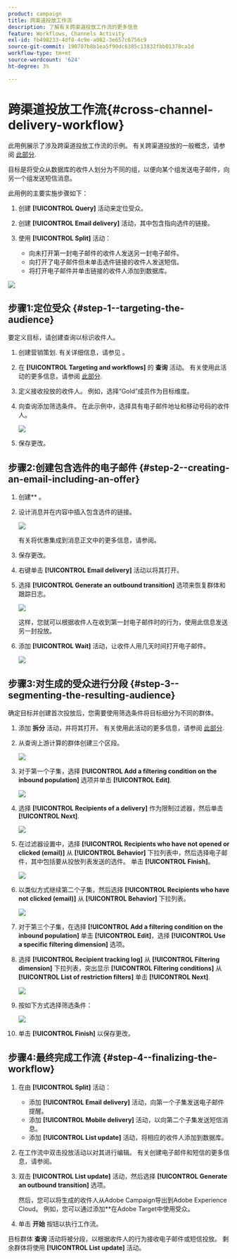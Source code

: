 ```yaml
---
product: campaign
title: 跨渠道投放工作流
description: 了解有关跨渠道投放工作流的更多信息
feature: Workflows, Channels Activity
exl-id: fb498233-4df8-4c9e-a082-3e657c6756c9
source-git-commit: 190707b8b1ea5f90dc6385c13832fbb01378ca1d
workflow-type: tm+mt
source-wordcount: '624'
ht-degree: 3%

---
```


# 跨渠道投放工作流{#cross-channel-delivery-workflow}



此用例展示了涉及跨渠道投放工作流的示例。 有关跨渠道投放的一般概念，请参阅 [此部分](cross-channel-deliveries.md).

目标是将受众从数据库的收件人划分为不同的组，以便向某个组发送电子邮件，向另一个组发送短信消息。

此用例的主要实施步骤如下：

1. 创建 **[!UICONTROL Query]** 活动来定位受众。
1. 创建 **[!UICONTROL Email delivery]** 活动，其中包含指向选件的链接。
1. 使用 **[!UICONTROL Split]** 活动：

   * 向未打开第一封电子邮件的收件人发送另一封电子邮件。
   * 向打开了电子邮件但未单击选件链接的收件人发送短信。
   * 将打开电子邮件并单击链接的收件人添加到数据库。

![](assets/wkf_cross-channel_7.png)

## 步骤1:定位受众 {#step-1--targeting-the-audience}

要定义目标，请创建查询以标识收件人。

1. 创建营销策划. 有关详细信息，请参见 。
1. 在 **[!UICONTROL Targeting and workflows]** 的 **查询** 活动。 有关使用此活动的更多信息，请参阅 [此部分](query.md).
1. 定义接收投放的收件人。 例如，选择“Gold”成员作为目标维度。
1. 向查询添加筛选条件。 在此示例中，选择具有电子邮件地址和移动号码的收件人。

   ![](assets/wkf_cross-channel_3.png)

1. 保存更改。

## 步骤2:创建包含选件的电子邮件 {#step-2--creating-an-email-including-an-offer}

1. 创建** 。
1. 设计消息并在内容中插入包含选件的链接。

   ![](assets/wkf_cross-channel_1.png)

   有关将优惠集成到消息正文中的更多信息，请参阅。

1. 保存更改。
1. 右键单击 **[!UICONTROL Email delivery]** 活动以将其打开。
1. 选择 **[!UICONTROL Generate an outbound transition]** 选项来恢复群体和跟踪日志。

   ![](assets/wkf_cross-channel_2.png)

   这样，您就可以根据收件人在收到第一封电子邮件时的行为，使用此信息发送另一封投放。

1. 添加 **[!UICONTROL Wait]** 活动，让收件人用几天时间打开电子邮件。

   ![](assets/wkf_cross-channel_4.png)

## 步骤3:对生成的受众进行分段 {#step-3--segmenting-the-resulting-audience}

确定目标并创建首次投放后，您需要使用筛选条件将目标细分为不同的群体。

1. 添加 **拆分** 活动，并将其打开。 有关使用此活动的更多信息，请参阅 [此部分](split.md).
1. 从查询上游计算的群体创建三个区段。

   ![](assets/wkf_cross-channel_6.png)

1. 对于第一个子集，选择 **[!UICONTROL Add a filtering condition on the inbound population]** 选项并单击 **[!UICONTROL Edit]**.

   ![](assets/wkf_cross-channel_8.png)

1. 选择 **[!UICONTROL Recipients of a delivery]** 作为限制过滤器，然后单击 **[!UICONTROL Next]**.

   ![](assets/wkf_cross-channel_9.png)

1. 在过滤器设置中，选择 **[!UICONTROL Recipients who have not opened or clicked (email)]** 从 **[!UICONTROL Behavior]** 下拉列表中，然后选择电子邮件，其中包括要从投放列表发送的选件。 单击 **[!UICONTROL Finish]**。

   ![](assets/wkf_cross-channel_10.png)

1. 以类似方式继续第二个子集，然后选择 **[!UICONTROL Recipients who have not clicked (email)]** 从 **[!UICONTROL Behavior]** 下拉列表。

   ![](assets/wkf_cross-channel_11.png)

1. 对于第三个子集，在选择 **[!UICONTROL Add a filtering condition on the inbound population]** 单击 **[!UICONTROL Edit]**，选择 **[!UICONTROL Use a specific filtering dimension]** 选项。
1. 选择 **[!UICONTROL Recipient tracking log]** 从 **[!UICONTROL Filtering dimension]** 下拉列表，突出显示 **[!UICONTROL Filtering conditions]** 从 **[!UICONTROL List of restriction filters]** 单击 **[!UICONTROL Next]**.

   ![](assets/wkf_cross-channel_12.png)

1. 按如下方式选择筛选条件：

   ![](assets/wkf_cross-channel_13.png)

1. 单击 **[!UICONTROL Finish]** 以保存更改。

## 步骤4:最终完成工作流 {#step-4--finalizing-the-workflow}

1. 在由 **[!UICONTROL Split]** 活动：

   * 添加 **[!UICONTROL Email delivery]** 活动，向第一个子集发送电子邮件提醒。
   * 添加 **[!UICONTROL Mobile delivery]** 活动，以向第二个子集发送短信消息。
   * 添加 **[!UICONTROL List update]** 活动，将相应的收件人添加到数据库。

1. 在工作流中双击投放活动以对其进行编辑。 有关创建电子邮件和短信的更多信息，请参阅。
1. 双击 **[!UICONTROL List update]** 活动，然后选择 **[!UICONTROL Generate an outbound transition]** 选项。

   然后，您可以将生成的收件人从Adobe Campaign导出到Adobe Experience Cloud。 例如，您可以通过添加**在Adobe Target中使用受众。

1. 单击 **开始** 按钮以执行工作流。

目标群体 **查询** 活动将被分段，以根据收件人的行为接收电子邮件或短信投放。 剩余群体将使用 **[!UICONTROL List update]** 活动。
